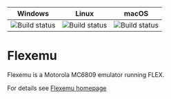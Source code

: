 | Windows | Linux | macOS |
|---------|-------|-------|
| ![Build status](https://ci.appveyor.com/api/projects/status/github/aladur/flexemu?svg=true) | ![Build status](https://ci.appveyor.com/api/projects/status/github/aladur/flexemu?svg=true) | ![Build status](https://ci.appveyor.com/api/projects/status/github/aladur/flexemu?svg=true) |

# Flexemu

Flexemu is a Motorola MC6809 emulator running FLEX.

For details see [Flexemu homepage](http://flexemu.neocities.org)


